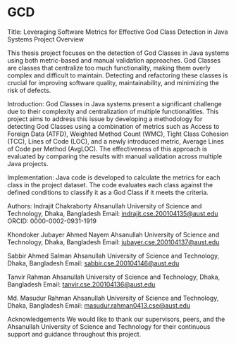 # GCD
Title: Leveraging Software Metrics for Effective God Class Detection in Java Systems
Project Overview

This thesis project focuses on the detection of God Classes in Java systems using both metric-based and manual validation approaches. God Classes are classes that centralize too much functionality, making them overly complex and difficult to maintain. Detecting and refactoring these classes is crucial for improving software quality, maintainability, and minimizing the risk of defects.

Introduction:
God Classes in Java systems present a significant challenge due to their complexity and centralization of multiple functionalities. This project aims to address this issue by developing a methodology for detecting God Classes using a combination of metrics such as Access to Foreign Data (ATFD), Weighted Method Count (WMC), Tight Class Cohesion (TCC), Lines of Code (LOC), and a newly introduced metric, Average Lines of Code per Method (AvgLOC). The effectiveness of this approach is evaluated by comparing the results with manual validation across multiple Java projects.

Implementation: 
Java code is developed to calculate the metrics for each class in the project dataset. The code evaluates each class against the defined conditions to classify it as a God Class if it meets the criteria.

Authors:
Indrajit Chakraborty
Ahsanullah University of Science and Technology, Dhaka, Bangladesh
Email: indrajit.cse.200104135@aust.edu
ORCID: 0000-0002-0931-1919

Khondoker Jubayer Ahmed Nayem
Ahsanullah University of Science and Technology, Dhaka, Bangladesh
Email: jubayer.cse.200104137@aust.edu

Sabbir Ahmed Salman
Ahsanullah University of Science and Technology, Dhaka, Bangladesh
Email: sabbir.cse.200104146@aust.edu

Tanvir Rahman
Ahsanullah University of Science and Technology, Dhaka, Bangladesh
Email: tanvir.cse.200104136@aust.edu

Md. Masudur Rahman
Ahsanullah University of Science and Technology, Dhaka, Bangladesh
Email: masudur.rahman0413.cse@aust.edu

Acknowledgements
We would like to thank our supervisors, peers, and the Ahsanullah University of Science and Technology for their continuous support and guidance throughout this project.
